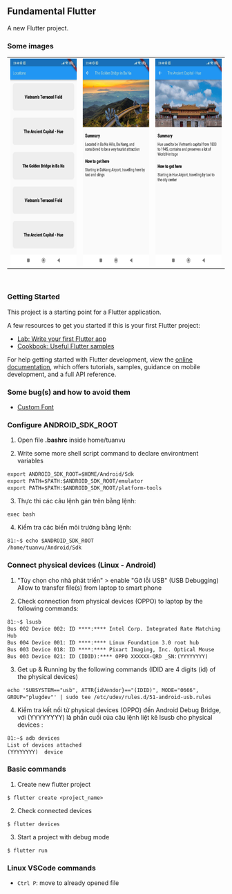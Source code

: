 ## Fundamental Flutter

A new Flutter project.

### Some images
<p align="center">
    <table>
    <tr>
        <td>
            <img 
                src="https://github.com/tuanvu9981/FundamentalFlutter/blob/master/app_images/img1_all.jpg" 
                width=270 
                height=480
            >
        </td>
        <td>
            <img 
                src="https://github.com/tuanvu9981/FundamentalFlutter/blob/master/app_images/img2_bana.jpg" 
                width=270 
                height=480
            >
        </td>
        <td>
            <img 
                src="https://github.com/tuanvu9981/FundamentalFlutter/blob/master/app_images/img3_hue.jpg" 
                width=270 
                height=480
            >
        </td>
    </tr>
    </table>
  <br />

</p>

### Getting Started

This project is a starting point for a Flutter application.

A few resources to get you started if this is your first Flutter project:

- [Lab: Write your first Flutter app](https://docs.flutter.dev/get-started/codelab)
- [Cookbook: Useful Flutter samples](https://docs.flutter.dev/cookbook)

For help getting started with Flutter development, view the
[online documentation](https://docs.flutter.dev/), which offers tutorials,
samples, guidance on mobile development, and a full API reference.

### Some bug(s) and how to avoid them
- [Custom Font](https://docs.flutter.dev/cookbook/design/fonts)

### Configure ANDROID_SDK_ROOT

1. Open file **.bashrc** inside home/tuanvu

2. Write some more shell script command to declare environtment variables
```
export ANDROID_SDK_ROOT=$HOME/Android/Sdk
export PATH=$PATH:$ANDROID_SDK_ROOT/emulator
export PATH=$PATH:$ANDROID_SDK_ROOT/platform-tools
```

3. Thực thi các câu lệnh gán trên bằng lệnh:
```
exec bash
```

4. Kiểm tra các biến môi trường bằng lệnh:
```
81:~$ echo $ANDROID_SDK_ROOT
/home/tuanvu/Android/Sdk
```

### Connect physical devices (Linux - Android)

1. "Tùy chọn cho nhà phát triển" > enable "Gỡ lỗi USB" (USB Debugging)
Allow to transfer file(s) from laptop to smart phone

2. Check connection from physical devices (OPPO) to laptop by the following commands:
```
81:~$ lsusb
Bus 002 Device 002: ID ****:**** Intel Corp. Integrated Rate Matching Hub
Bus 004 Device 001: ID ****:**** Linux Foundation 3.0 root hub
Bus 003 Device 018: ID ****:**** Pixart Imaging, Inc. Optical Mouse
Bus 003 Device 021: ID (IDID):**** OPPO XXXXXX-QRD _SN:(YYYYYYYY)
```

3. Get up & Running by the following commands (IDID are 4 digits (id) of the physical devices)
```
echo 'SUBSYSTEM=="usb", ATTR{idVendor}=="(IDID)", MODE="0666", GROUP="plugdev"' | sudo tee /etc/udev/rules.d/51-android-usb.rules
```

4. Kiểm tra kết nối từ physical devices (OPPO) đến Android Debug Bridge, với (YYYYYYYY) là phần cuối của câu lệnh liệt kê lsusb cho physical devices :
```
81:~$ adb devices
List of devices attached
(YYYYYYYY)	device
```

### Basic commands

1. Create new flutter project
```
$ flutter create <project_name>
```

2. Check connected devices
```
$ flutter devices
```

3. Start a project with debug mode
```
$ flutter run
```

### Linux VSCode commands
- `Ctrl P`: move to already opened file